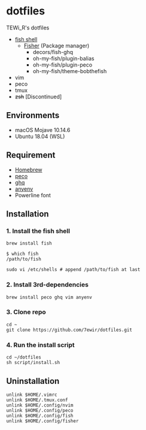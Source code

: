 # dotfiles

TEWi_R's dotfiles

- [fish shell](https://fishshell.com/)
  - [Fisher](https://github.com/jorgebucaran/fisher) (Package manager)
    - decors/fish-ghq
    - oh-my-fish/plugin-balias
    - oh-my-fish/plugin-peco
    - oh-my-fish/theme-bobthefish
- vim
- peco
- tmux
- ~~zsh~~ [Discontinued]

## Environments

- macOS Mojave 10.14.6
- Ubuntu 18.04 (WSL)

## Requirement

- [Homebrew](https://brew.sh/index_ja)
- [peco](https://github.com/peco/peco)
- [ghq](https://github.com/motemen/ghq)
- [anyenv](https://github.com/anyenv/anyenv)
- Powerline font

## Installation

### 1. Install the fish shell

```shell
brew install fish
```

```shell
$ which fish
/path/to/fish
```

```shell
sudo vi /etc/shells # append /path/to/fish at last
```

### 2. Install 3rd-dependencies

```shell
brew install peco ghq vim anyenv
```

### 3. Clone repo

```shell
cd ~
git clone https://github.com/7ewir/dotfiles.git
```

### 4. Run the install script

```shell
cd ~/dotfiles
sh script/install.sh
```

## Uninstallation

```shell
unlink $HOME/.vimrc
unlink $HOME/.tmux.conf
unlink $HOME/.config/nvim
unlink $HOME/.config/peco
unlink $HOME/.config/fish
unlink $HOME/.config/fisher
```
